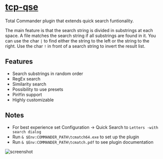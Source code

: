 # [tcp-qse](https://chocolatey.org/packages/tcp-qse)

Total Commander plugin that extends quick search funtionality.

The main feature is that the search string is divided in substrings at each space. A file matches the search string if all substrings are found in it. You can use the char `|` to find either the string to the left or the string to the right. Use the char `!` in front of a search string to invert the result list.

## Features

- Search substrings in random order
- RegEx search
- Similarity search
- Possibility to use presets
- PinYin support
- Highly customizable

## Notes

- For best experience set Configuration -> Quick Search to `Letters -with search dialog`
- Run `& $Env:COMMANDER_PATH\tcmatch64.exe` to set up the plugin
- Run `& $Env:COMMANDER_PATH\tcmatch.pdf` to see plugin documentation


![screenshot](https://cdn.rawgit.com/majkinetor/chocolatey/master/tcp/tcp-qse/screenshot.gif)

